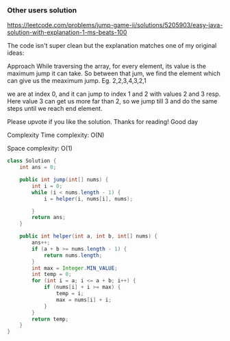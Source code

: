 ### Other users solution

https://leetcode.com/problems/jump-game-ii/solutions/5205903/easy-java-solution-with-explanation-1-ms-beats-100

The code isn't super clean but the explanation matches one of my original ideas:


Approach
While traversing the array, for every element, its value is the maximum jump it can take. So between that jum, we find the element which can give us the meaximum jump.
Eg.
2,2,3,4,3,2,1

we are at index 0, and it can jump to index 1 and 2 with values 2 and 3 resp.
Here value 3 can get us more far than 2, so we jump till 3 and do the same steps until we reach end element.

Please upvote if you like the solution.
Thanks for reading! Good day

Complexity
Time complexity:
O(N)

Space complexity:
O(1)

```java
class Solution {
    int ans = 0;

    public int jump(int[] nums) {
        int i = 0;
        while (i < nums.length - 1) {
            i = helper(i, nums[i], nums);

        }
        return ans;
    }

    public int helper(int a, int b, int[] nums) {
        ans++;
        if (a + b >= nums.length - 1) {
            return nums.length;
        }
        int max = Integer.MIN_VALUE;
        int temp = 0;
        for (int i = a; i <= a + b; i++) {
            if (nums[i] + i >= max) {
                temp = i;
                max = nums[i] + i;
            }
        }
        return temp;
    }
}
```